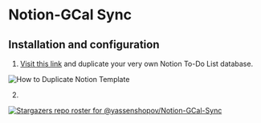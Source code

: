 # Notion-GCal Sync

## Installation and configuration

1. [Visit this link](https://yassen.notion.site/285f273cd96d4048802db3a57114b69a?v=063a958492aa4d07be8a426bba4e78b8) and duplicate your very own Notion To-Do List database.

![How to Duplicate Notion Template](https://github.com/yassenshopov/notion-gcal-sync/blob/main/src/img1.png)

2. 

[![Stargazers repo roster for @yassenshopov/Notion-GCal-Sync](https://reporoster.com/stars/yassenshopov/Notion-GCal-Sync)](https://github.com/yassenshopov/Notion-GCal-Sync/stargazers)
